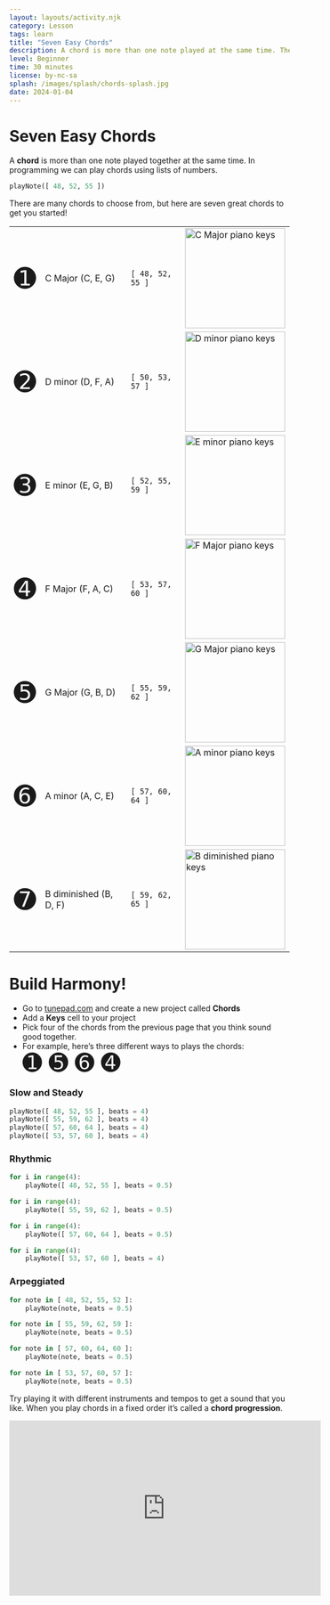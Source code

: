 ```yaml
---
layout: layouts/activity.njk
category: Lesson
tags: learn
title: "Seven Easy Chords"
description: A chord is more than one note played at the same time. There are many, many chords to choose from, but here are seven easy chords to get you started.
level: Beginner
time: 30 minutes
license: by-nc-sa
splash: /images/splash/chords-splash.jpg
date: 2024-01-04
---
```

# Seven Easy Chords
A **chord** is more than one note played together at the same time. 
In programming we can play chords using lists of numbers.
```python
playNote([ 48, 52, 55 ])
```
There are many chords to choose from, but here are seven great chords to get you started!

<style>
    big {
        font-size: 300%;
        line-height: 100%;
    }
    article table { 
        margin: 3rem;
        border-collapse: collapse;
        background-color: transparent;
    }
    article table td { 
        font-size: 14px; 
        padding-bottom: 0;
        vertical-align: middle;
    }
    article table tr td:last-child {
        text-align: center;
    }
</style>

<table>
<tr>
    <td><big>➊</big></td>
    <td>C&nbsp;Major (C, E, G)</td>
    <td><code>[ 48, 52, 55 ]</code></td>
    <td><img src="/images/chords/Cmaj.png" alt="C Major piano keys" width="180"></td>
</tr>
<tr>
    <td><big>➋</big></td>
    <td>D&nbsp;minor (D, F, A)</td>
    <td><code>[ 50, 53, 57 ]</code></td>
    <td><img src="/images/chords/Dmin.png" alt="D minor piano keys" width="180"></td>
</tr>
<tr>
    <td><big>➌</big></td>
    <td>E&nbsp;minor (E, G, B)</td>
    <td><code>[ 52, 55, 59 ]</code></td>
    <td><img src="/images/chords/Emin.png" alt="E minor piano keys" width="180"></td>
</tr>
<tr>
    <td><big>➍</big></td>
    <td>F&nbsp;Major (F, A, C)</td>
    <td><code>[ 53, 57, 60 ]</code></td>
    <td><img src="/images/chords/Fmaj.png" alt="F Major piano keys" width="180"></td>
</tr>
<tr>
    <td><big>➎</big></td>
    <td>G&nbsp;Major (G, B, D)</td>
    <td><code>[ 55, 59, 62 ]</code></td>
    <td><img src="/images/chords/Gmaj.png" alt="G Major piano keys" width="180"></td>
</tr>
<tr>
    <td><big>➏</big></td>
    <td>A&nbsp;minor (A, C, E)</td>
    <td><code>[ 57, 60, 64 ]</code></td>
    <td><img src="/images/chords/Amin.png" alt="A minor piano keys" width="180"></td>
</tr>
<tr>
    <td><big>➐</big></td>
    <td>B&nbsp;diminished (B, D, F)</td>
    <td><code>[ 59, 62, 65 ]</code></td>
    <td><img src="/images/chords/Bdim.png" alt="B diminished piano keys" width="180"></td>
</tr>
</table>


# Build Harmony!
* Go to [tunepad.com](https://tunepad.com) and create a new project called **Chords**
* Add a **Keys** cell to your project
* Pick four of the chords from the previous page that you think sound good together. 
* For example, here’s three different ways to plays the chords: <br><big>➊ ➎ ➏ ➍</big>

### Slow and Steady
```python
playNote([ 48, 52, 55 ], beats = 4)
playNote([ 55, 59, 62 ], beats = 4)
playNote([ 57, 60, 64 ], beats = 4)
playNote([ 53, 57, 60 ], beats = 4)
```
### Rhythmic
```python
for i in range(4):
    playNote([ 48, 52, 55 ], beats = 0.5)

for i in range(4):
    playNote([ 55, 59, 62 ], beats = 0.5)

for i in range(4):
    playNote([ 57, 60, 64 ], beats = 0.5)

for i in range(4):
    playNote([ 53, 57, 60 ], beats = 4)
```

### Arpeggiated
```python
for note in [ 48, 52, 55, 52 ]:
    playNote(note, beats = 0.5)

for note in [ 55, 59, 62, 59 ]:
    playNote(note, beats = 0.5)

for note in [ 57, 60, 64, 60 ]:
    playNote(note, beats = 0.5)

for note in [ 53, 57, 60, 57 ]:
    playNote(note, beats = 0.5)
```

Try playing it with different instruments and tempos to get a sound that you like.
When you play chords in a fixed order it’s called a **chord progression**.


<iframe width="560" height="315" src="https://www.youtube.com/embed/HTYrkOZ5nCs?si=5MSobitSM28Zxe4n" title="YouTube video player" class="noprint" frameborder="0" allow="accelerometer; autoplay; clipboard-write; encrypted-media; gyroscope; picture-in-picture; web-share" referrerpolicy="strict-origin-when-cross-origin" allowfullscreen></iframe>
